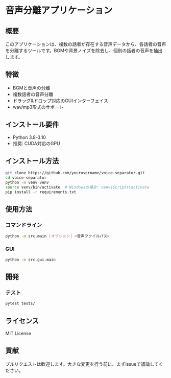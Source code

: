 # 音声分離アプリケーション

## 概要
このアプリケーションは、複数の話者が存在する音声データから、各話者の音声を分離するツールです。BGMや背景ノイズを除去し、個別の話者の音声を抽出します。

## 特徴
- BGMと音声の分離
- 複数話者の音声分離
- ドラッグ&ドロップ対応のGUIインターフェイス
- wav/mp3形式のサポート

## インストール要件
- Python 3.8-3.10
- 推奨: CUDA対応のGPU

## インストール方法
```bash
git clone https://github.com/yourusername/voice-separator.git
cd voice-separator
python -m venv venv
source venv/bin/activate  # Windowsの場合: venv\Scripts\activate
pip install -r requirements.txt
```

## 使用方法
### コマンドライン
```bash
python -m src.main [オプション] <音声ファイルパス>
```

### GUI
```bash
python -m src.gui.main
```

## 開発
### テスト
```bash
pytest tests/
```

## ライセンス
MIT License

## 貢献
プルリクエストは歓迎します。大きな変更を行う前に、まずissueで議論してください。
